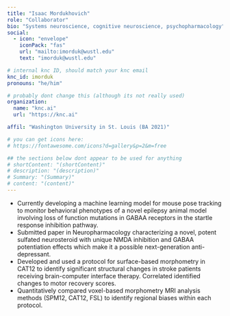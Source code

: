```yaml
---
title: "Isaac Mordukhovich"
role: "Collaborator"
bio: "Systems neuroscience, cognitive neuroscience, psychopharmacology"
social:
  - icon: "envelope"
    iconPack: "fas"
    url: "mailto:imorduk@wustl.edu"
    text: "imorduk@wustl.edu"

# internal knc ID, should match your knc email
knc_id: imorduk
pronouns: "he/him"

# probably dont change this (although its not really used)
organization: 
  name: "knc.ai"
  url: "https://knc.ai"

affil: "Washington University in St. Louis (BA 2021)"

# you can get icons here:
# https://fontawesome.com/icons?d=gallery&p=2&m=free

## the sections below dont appear to be used for anything
# shortContent: "(shortContent)"
# description: "(description)"
# Summary: "(Summary)"
# content: "(content)"
---
```


- Currently developing a machine learning model for mouse pose tracking to monitor behavioral phenotypes of a novel epilepsy animal model involving loss of function mutations in GABAA receptors in the startle response inhibition pathway.
- Submitted paper in Neuropharmacology characterizing a novel, potent sulfated neurosteroid with unique NMDA inhibition and GABAA potentiation effects which make it a possible next-generation anti-depressant.
- Developed and used a protocol for surface-based morphometry in CAT12 to identify significant structural changes in stroke patients receiving brain-computer interface therapy. Correlated identified changes to motor recovery scores.
- Quantitatively compared voxel-based morphometry MRI analysis methods (SPM12, CAT12, FSL) to identify regional biases within each protocol.
